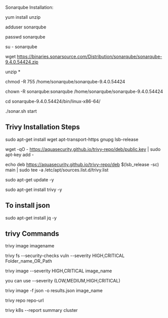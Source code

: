 Sonarqube Installation:

yum install unzip

adduser sonarqube

passwd sonarqube

su - sonarqube

wget https://binaries.sonarsource.com/Distribution/sonarqube/sonarqube-9.4.0.54424.zip

unzip *

chmod -R 755 /home/sonarqube/sonarqube-9.4.0.54424

chown -R sonarqube:sonarqube /home/sonarqube/sonarqube-9.4.0.54424

cd sonarqube-9.4.0.54424/bin/linux-x86-64/

./sonar.sh start


## Trivy Installation Steps

sudo apt-get install wget apt-transport-https gnupg lsb-release

wget -qO - https://aquasecurity.github.io/trivy-repo/deb/public.key | sudo apt-key add -

echo deb https://aquasecurity.github.io/trivy-repo/deb $(lsb_release -sc) main | sudo tee -a /etc/apt/sources.list.d/trivy.list

sudo apt-get update -y

sudo apt-get install trivy -y

## To install json 
sudo apt-get install jq -y

## trivy Commands

trivy image imagename

trivy fs --security-checks vuln --severity HIGH,CRITICAL Folder_name_OR_Path

trivy image --severity HIGH,CRITICAL image_name    

you can use --severity (LOW,MEDIUM,HIGH,CRITICAL) 

trivy image -f json -o results.json image_name

trivy repo repo-url

trivy k8s --report summary cluster


